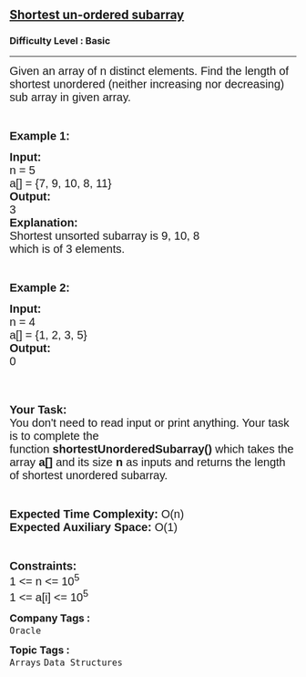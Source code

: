 <h2><a href="https://practice.geeksforgeeks.org/problems/shortest-un-ordered-subarray3634/1?page=1&difficulty[]=-1&status[]=unsolved&category[]=Arrays&sortBy=submissions">Shortest un-ordered subarray</a></h2><h3>Difficulty Level : Basic</h3><hr><div class="problems_problem_content__Xm_eO"><p><span style="font-family:arial,helvetica,sans-serif"><span style="font-size:20px">Given an array of n distinct&nbsp;elements. Find the length of shortest unordered (neither increasing nor decreasing) sub array in given array.</span></span></p>

<p>&nbsp;</p>

<p><span style="font-family:arial,helvetica,sans-serif"><span style="font-size:20px"><strong>Example 1:</strong></span></span></p>

<pre><span style="font-family:arial,helvetica,sans-serif"><span style="font-size:20px"><strong>Input:</strong>
n = 5
a[] = {7, 9, 10, 8, 11}
<strong>Output:</strong>
3
<strong>Explanation:</strong>
Shortest unsorted subarray is 9, 10, 8
which is of 3 elements.</span></span></pre>

<p>&nbsp;</p>

<p><span style="font-family:arial,helvetica,sans-serif"><span style="font-size:20px"><strong>Example 2:</strong></span></span></p>

<pre><span style="font-family:arial,helvetica,sans-serif"><span style="font-size:20px"><strong>Input:</strong>
n = 4
a[] = {1, 2, 3, 5}
<strong>Output:</strong>
0</span></span></pre>

<p>&nbsp;</p>

<p><br>
<span style="font-family:arial,helvetica,sans-serif"><span style="font-size:20px"><strong>Your Task:&nbsp;&nbsp;</strong><br>
You don't need to read input or print anything. Your task is to complete the function&nbsp;<strong>shortestUnorderedSubarray()</strong>&nbsp;which takes the array <strong>a[]</strong> and its size <strong>n</strong><strong> </strong>as inputs and returns the length of shortest unordered subarray.</span></span></p>

<p>&nbsp;</p>

<p><span style="font-family:arial,helvetica,sans-serif"><span style="font-size:20px"><strong>Expected Time Complexity:</strong> O(n)<br>
<strong>Expected Auxiliary Space:</strong> O(1)</span></span></p>

<p>&nbsp;</p>

<p><span style="font-family:arial,helvetica,sans-serif"><span style="font-size:20px"><strong>Constraints:</strong><br>
1 &lt;= n &lt;= 10<sup>5</sup><br>
1 &lt;= a[i] &lt;= 10<sup>5</sup></span></span></p>
</div><p><span style=font-size:18px><strong>Company Tags : </strong><br><code>Oracle</code>&nbsp;<br><p><span style=font-size:18px><strong>Topic Tags : </strong><br><code>Arrays</code>&nbsp;<code>Data Structures</code>&nbsp;